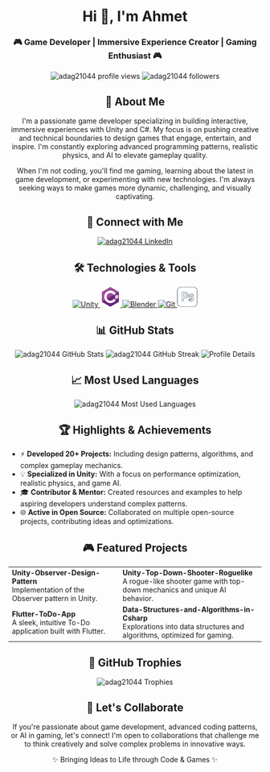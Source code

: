 <h1 align="center">Hi 👋, I'm Ahmet</h1>
<h3 align="center">🎮 Game Developer | Immersive Experience Creator | Gaming Enthusiast 🎮</h3>

<p align="center">
  <img src="https://komarev.com/ghpvc/?username=adag21044&label=Profile%20views&color=0e75b6&style=flat" alt="adag21044 profile views" />
  <img src="https://img.shields.io/github/followers/adag21044?label=Followers&style=social" alt="adag21044 followers" />
</p>


<h2 align="center">🚀 About Me</h2>
<p align="center">
  I'm a passionate game developer specializing in building interactive, immersive experiences with Unity and C#. My focus is on pushing creative and technical boundaries to design games that engage, entertain, and inspire. I'm constantly exploring advanced programming patterns, realistic physics, and AI to elevate gameplay quality.
</p>
<p align="center">
  When I'm not coding, you'll find me gaming, learning about the latest in game development, or experimenting with new technologies. I'm always seeking ways to make games more dynamic, challenging, and visually captivating.
</p>



<h2 align="center">🔗 Connect with Me</h2>
<p align="center">
  <a href="https://linkedin.com/in/adag21044" target="_blank">
    <img src="https://raw.githubusercontent.com/rahuldkjain/github-profile-readme-generator/master/src/images/icons/Social/linked-in-alt.svg" alt="adag21044 LinkedIn" height="30" width="40" />
  </a>
</p>



<h2 align="center">🛠️ Technologies & Tools</h2>
<p align="center">
  <a href="https://unity.com/" target="_blank" rel="noreferrer">
    <img src="https://www.vectorlogo.zone/logos/unity3d/unity3d-icon.svg" alt="Unity" width="40" height="40"/>
  </a>
  <a href="https://www.w3schools.com/cs/" target="_blank" rel="noreferrer"> 
    <img src="https://raw.githubusercontent.com/devicons/devicon/master/icons/csharp/csharp-original.svg" alt="C#" width="40" height="40"/> 
  </a> 
  <a href="https://www.blender.org/" target="_blank" rel="noreferrer"> 
    <img src="https://www.vectorlogo.zone/logos/blender/blender-icon.svg" alt="Blender" width="40" height="40"/> 
  </a>
  <a href="https://git-scm.com/" target="_blank" rel="noreferrer">
    <img src="https://www.vectorlogo.zone/logos/git-scm/git-scm-icon.svg" alt="Git" width="40" height="40"/>
  </a>
  <a href="https://www.photoshop.com/en" target="_blank" rel="noreferrer">
    <img src="https://raw.githubusercontent.com/devicons/devicon/master/icons/photoshop/photoshop-line.svg" alt="Photoshop" width="40" height="40"/>
  </a>
</p>


<h2 align="center">📊 GitHub Stats</h2>
<p align="center">
  <img src="https://github-readme-stats.vercel.app/api?username=adag21044&show_icons=true&theme=radical" alt="adag21044 GitHub Stats" />
  <img src="https://github-readme-streak-stats.herokuapp.com/?user=adag21044&theme=dark" alt="adag21044 GitHub Streak" />
  <img src="https://github-profile-summary-cards.vercel.app/api/cards/profile-details?username=adag21044&theme=radical" alt="Profile Details" />
</p>



<h2 align="center">📈 Most Used Languages</h2>
<p align="center">
  <img src="https://github-readme-stats.vercel.app/api/top-langs/?username=adag21044&layout=compact&theme=radical" alt="adag21044 Most Used Languages" />
</p>



<h2 align="center">🏆 Highlights & Achievements</h2>
<ul>
  <li>⚡ <strong>Developed 20+ Projects:</strong> Including design patterns, algorithms, and complex gameplay mechanics.</li>
  <li>💡 <strong>Specialized in Unity:</strong> With a focus on performance optimization, realistic physics, and game AI.</li>
  <li>🎓 <strong>Contributor & Mentor:</strong> Created resources and examples to help aspiring developers understand complex patterns.</li>
  <li>🌐 <strong>Active in Open Source:</strong> Collaborated on multiple open-source projects, contributing ideas and optimizations.</li>
</ul>


<h2 align="center">🎮 Featured Projects</h2>

<table align="center">
  <tr>
    <td><strong>Unity-Observer-Design-Pattern</strong><br>Implementation of the Observer pattern in Unity.</td>
    <td><strong>Unity-Top-Down-Shooter-Roguelike</strong><br>A rogue-like shooter game with top-down mechanics and unique AI behavior.</td>
  </tr>
  <tr>
    <td><strong>Flutter-ToDo-App</strong><br>A sleek, intuitive To-Do application built with Flutter.</td>
    <td><strong>Data-Structures-and-Algorithms-in-Csharp</strong><br>Explorations into data structures and algorithms, optimized for gaming.</td>
  </tr>
</table>



<h2 align="center">🏅 GitHub Trophies</h2>
<p align="center">
  <img src="https://github-profile-trophy.vercel.app/?username=adag21044&theme=dracula&column=7" alt="adag21044 Trophies" />
</p>



<h2 align="center">💬 Let's Collaborate</h2>
<p align="center">
  If you're passionate about game development, advanced coding patterns, or AI in gaming, let's connect! I'm open to collaborations that challenge me to think creatively and solve complex problems in innovative ways.
</p>



<p align="center">✨ Bringing Ideas to Life through Code & Games ✨</p>
